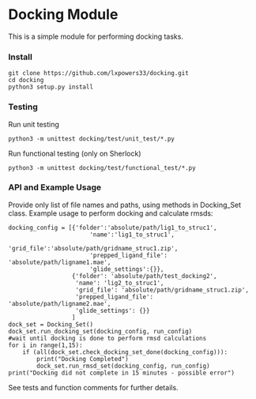 # Docking Module

This is a simple module for performing docking tasks.

### Install 
    
    git clone https://github.com/lxpowers33/docking.git
    cd docking
    python3 setup.py install

### Testing
Run unit testing 

    python3 -m unittest docking/test/unit_test/*.py
    
Run functional testing (only on Sherlock)

    python3 -m unittest docking/test/functional_test/*.py

### API and Example Usage
Provide only list of file names and paths, using methods in Docking_Set class. 
Example usage to perform docking and calculate rmsds: 

    docking_config = [{'folder':'absolute/path/lig1_to_struc1',
                           'name':'lig1_to_struc1',
                           'grid_file':'absolute/path/gridname_struc1.zip',
                           'prepped_ligand_file': 'absolute/path/ligname1.mae',
                           'glide_settings':{}},
                      {'folder': 'absolute/path/test_docking2',
                       'name': 'lig2_to_struc1',
                       'grid_file': 'absolute/path/gridname_struc1.zip',
                       'prepped_ligand_file': 'absolute/path/ligname2.mae',
                       'glide_settings': {}}
                      ]
    dock_set = Docking_Set()
    dock_set.run_docking_set(docking_config, run_config)
    #wait until docking is done to perform rmsd calculations
    for i in range(1,15):
        if (all(dock_set.check_docking_set_done(docking_config))):
            print("Docking Completed")
            dock_set.run_rmsd_set(docking_config, run_config)
    print("Docking did not complete in 15 minutes - possible error")
    
See tests and function comments for further details.